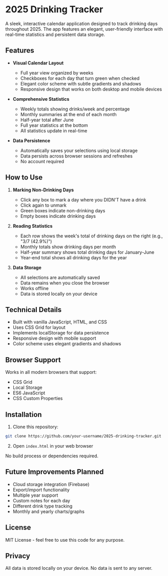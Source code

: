 # 2025 Drinking Tracker

A sleek, interactive calendar application designed to track drinking days throughout 2025. The app features an elegant, user-friendly interface with real-time statistics and persistent data storage.

## Features

- **Visual Calendar Layout**
  - Full year view organized by weeks
  - Checkboxes for each day that turn green when checked
  - Elegant color scheme with subtle gradients and shadows
  - Responsive design that works on both desktop and mobile devices

- **Comprehensive Statistics**
  - Weekly totals showing drinks/week and percentage
  - Monthly summaries at the end of each month
  - Half-year total after June
  - Full year statistics at the bottom
  - All statistics update in real-time

- **Data Persistence**
  - Automatically saves your selections using local storage
  - Data persists across browser sessions and refreshes
  - No account required

## How to Use

1. **Marking Non-Drinking Days**
   - Click any box to mark a day where you DIDN'T have a drink
   - Click again to unmark
   - Green boxes indicate non-drinking days
   - Empty boxes indicate drinking days

2. **Reading Statistics**
   - Each row shows the week's total of drinking days on the right (e.g., "3/7 (42.9%)")
   - Monthly totals show drinking days per month
   - Half-year summary shows total drinking days for January-June
   - Year-end total shows all drinking days for the year

3. **Data Storage**
   - All selections are automatically saved
   - Data remains when you close the browser
   - Works offline
   - Data is stored locally on your device

## Technical Details

- Built with vanilla JavaScript, HTML, and CSS
- Uses CSS Grid for layout
- Implements localStorage for data persistence
- Responsive design with mobile support
- Color scheme uses elegant gradients and shadows

## Browser Support

Works in all modern browsers that support:
- CSS Grid
- Local Storage
- ES6 JavaScript
- CSS Custom Properties

## Installation

1. Clone this repository:
```bash
git clone https://github.com/your-username/2025-drinking-tracker.git
```
2. Open `index.html` in your web browser

No build process or dependencies required.

## Future Improvements Planned

- Cloud storage integration (Firebase)
- Export/import functionality
- Multiple year support
- Custom notes for each day
- Different drink type tracking
- Monthly and yearly charts/graphs

## License

MIT License - feel free to use this code for any purpose.

## Privacy

All data is stored locally on your device. No data is sent to any server.
